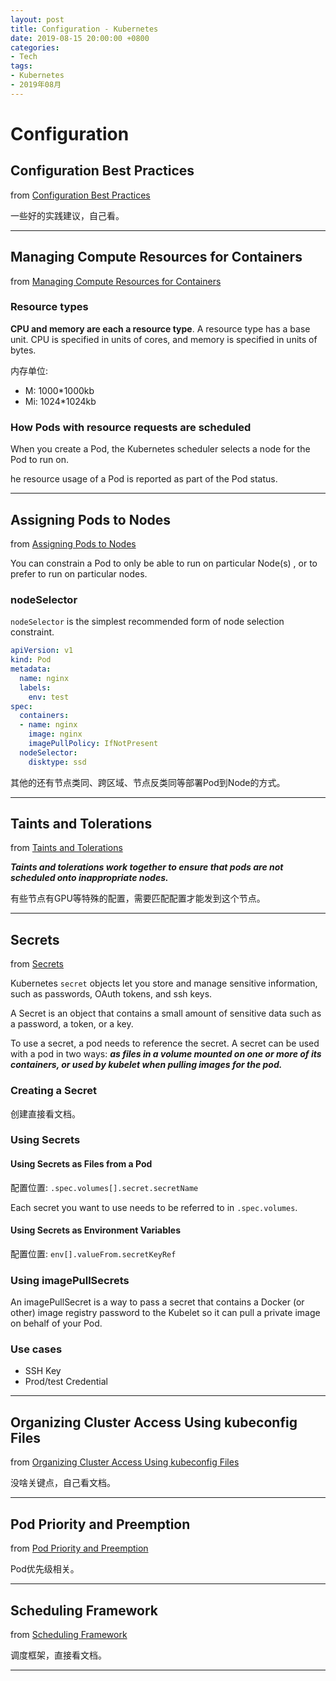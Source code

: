 ```yaml
---
layout: post
title: Configuration - Kubernetes
date: 2019-08-15 20:00:00 +0800
categories:
- Tech
tags:
- Kubernetes
- 2019年08月
---
```




# Configuration

## Configuration Best Practices

from [Configuration Best Practices](https://kubernetes.io/docs/concepts/configuration/overview/)

一些好的实践建议，自己看。

----


## Managing Compute Resources for Containers

from [Managing Compute Resources for Containers](https://kubernetes.io/docs/concepts/configuration/manage-compute-resources-container/)

### Resource types

**CPU and memory are each a resource type**. A resource type has a base unit. CPU is specified in units of cores, and memory is specified in units of bytes.


内存单位:

- M: 1000*1000kb
- Mi: 1024*1024kb

### How Pods with resource requests are scheduled

When you create a Pod, the Kubernetes scheduler selects a node for the Pod to run on.

he resource usage of a Pod is reported as part of the Pod status.

----


## Assigning Pods to Nodes

from [Assigning Pods to Nodes](https://kubernetes.io/docs/concepts/configuration/assign-pod-node/)

You can constrain a Pod to only be able to run on particular Node(s) , or to prefer to run on particular nodes. 

### nodeSelector

`nodeSelector` is the simplest recommended form of node selection constraint.

``` yaml
apiVersion: v1
kind: Pod
metadata:
  name: nginx
  labels:
    env: test
spec:
  containers:
  - name: nginx
    image: nginx
    imagePullPolicy: IfNotPresent
  nodeSelector:
    disktype: ssd
```

其他的还有节点类同、跨区域、节点反类同等部署Pod到Node的方式。

----

## Taints and Tolerations

from [Taints and Tolerations](https://kubernetes.io/docs/concepts/configuration/taint-and-toleration/)

***Taints and tolerations work together to ensure that pods are not scheduled onto inappropriate nodes.***

有些节点有GPU等特殊的配置，需要匹配配置才能发到这个节点。

----

## Secrets

from [Secrets](https://kubernetes.io/docs/concepts/configuration/secret/)

Kubernetes `secret` objects let you store and manage sensitive information, such as passwords, OAuth tokens, and ssh keys.

A Secret is an object that contains a small amount of sensitive data such as a password, a token, or a key.

To use a secret, a pod needs to reference the secret. A secret can be used with a pod in two ways: ***as files in a volume mounted on one or more of its containers, or used by kubelet when pulling images for the pod.***

### Creating a Secret

创建直接看文档。


### Using Secrets

#### Using Secrets as Files from a Pod

配置位置: `.spec.volumes[].secret.secretName`

Each secret you want to use needs to be referred to in `.spec.volumes`.

#### Using Secrets as Environment Variables

配置位置: `env[].valueFrom.secretKeyRef`


### Using imagePullSecrets

An imagePullSecret is a way to pass a secret that contains a Docker (or other) image registry password to the Kubelet so it can pull a private image on behalf of your Pod.

### Use cases

- SSH Key
- Prod/test Credential

----


## Organizing Cluster Access Using kubeconfig Files

from [Organizing Cluster Access Using kubeconfig Files](https://kubernetes.io/docs/concepts/configuration/organize-cluster-access-kubeconfig/)

没啥关键点，自己看文档。

----

## Pod Priority and Preemption

from [Pod Priority and Preemption](https://kubernetes.io/docs/concepts/configuration/pod-priority-preemption/)

Pod优先级相关。

----

## Scheduling Framework

from [Scheduling Framework](https://kubernetes.io/docs/concepts/configuration/scheduling-framework/)

调度框架，直接看文档。

----


